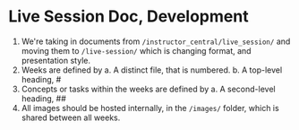 # Live Session Doc, Development

1. We're taking in documents from `/instructor_central/live_session/` and moving them to `/live-session/` which is changing format, and presentation style. 
2. Weeks are defined by 
  a. A distinct file, that is numbered. 
  b. A top-level heading, #
3. Concepts or tasks within the weeks are defined by 
  a. A second-level heading, ## 
4. All images should be hosted internally, in the `/images/` folder, which is shared between all weeks. 